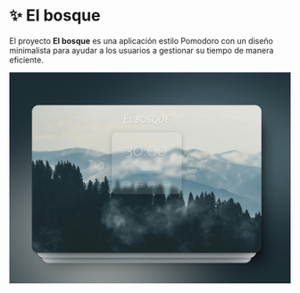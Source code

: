 # ✨ El bosque
El proyecto **El bosque** es una aplicación estilo Pomodoro con un diseño minimalista para ayudar a los usuarios a gestionar su tiempo de manera eficiente.

![Captura](./images/captura.png)

